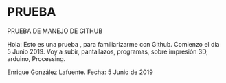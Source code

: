 # PRUEBA
PRUEBA DE MANEJO DE GITHUB


Hola:
Esto es una prueba , para familiarizarme con Github.
Comienzo el día 5 Junio 2019.
Voy a subir, pantallazos, programas, sobre impresión 3D, arduino, Processing.

Enrique González Lafuente.
Fecha: 5 Junio de 2019

